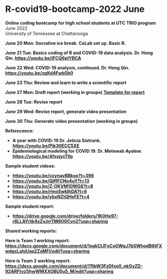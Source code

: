 # R-covid19-bootcamp-2022 June 

**Online coding bootcamp for high school students at UTC TRIO program** <br> 
June 2022 <br> 
University of Tennessee at Chattanooga <b> 

June 20 Mon: Socrative ice break. CoLab set up. Basic R. 
  
  
June 21 Tue:  Basics coding of R and COVID-19 data analysis.  Dr. Hong Qin. https://youtu.be/iFCQ6plYBCA 

June 22 Wed:  COVID-19 analysis, continued. Dr. Hong Qin. https://youtu.be/zgKd4Fwb5b0 

June 23 Thu:  Review and learn to write a scientific report

June 27 Mon:  Draft report (working in groups)
  [Template for report](https://docs.google.com/document/d/1XdD444TiRxXle8UjMFsaJfS0ieAiY3kOBdOJHdi0rD0/edit?usp=sharing)
  
June 28 Tue:  Revise report

June 29 Wed:  Revise report, generate video presentation

June 30 Thu:  Generate video presentation (working in groups)

  
Referecence: 
 * A year with COVID-19 Dr. Jeticia Sistrunk. https://youtu.be/Pik30ECC5XE 
 * Epidemiological modeling for COVID 19. Dr. Metewab Ayalew. https://youtu.be/4fxsjycTIlo 
  
Sample student videos:<br>
* https://youtu.be/vzynavBBkoo?t=396
* https://youtu.be/QjffFCNo4uY?t=13 
* https://youtu.be/Z-OKVM10WG8?t=8
* https://youtu.be/rtnoSwklhDA?t=6
* https://youtu.be/ybxNZtQHeFE?t=4

Sample student report:<br>
* https://drive.google.com/drive/folders/1K0He97-r8LLAYrtb4xZvJrrTM8O0Cvn2?usp=sharing 


Shared working reports: <p>
Here is Team 1 working report: https://docs.google.com/document/d/1sgkCLIFxCxGWqJ7bSWhodB6tFXwdgcLahjUsp2ZsMFI/edit?usp=sharing <p>

Here is Team 2 working report: https://docs.google.com/document/d/1TtbW3FzDfxo0_nkGyZD-92ARFtvz5hwWMXXOBU5u5_M/edit?usp=sharing <p>

